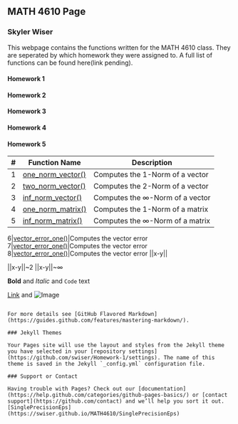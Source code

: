 ## MATH 4610 Page
### Skyler Wiser

This webpage contains the functions written for the MATH 4610 class. They are seperated by which homework they were assigned to. A full list of functions can be found here(link pending).

#### Homework 1
#### Homework 2
#### Homework 3
#### Homework 4
#### Homework 5
#|Function Name|Description
---|---|---
1|[one_norm_vector()](https://swiser.github.io/MATH4610/one_norm_vector)|Computes the 1-Norm of a vector
2|[two_norm_vector()](https://swiser.github.io/MATH4610/two_norm_vector)|Computes the 2-Norm of a vector
3|[inf_norm_vector()](https://swiser.github.io/MATH4610/inf_norm_vector)|Computes the ∞-Norm of a vector
4|[one_norm_matrix()](https://swiser.github.io/MATH4610/one_norm_matrix)|Computes the 1-Norm of a matrix
5|[inf_norm_matrix()](https://swiser.github.io/MATH4610/inf_norm_matrix)|Computes the ∞-Norm of a matrix

6|[vector_error_one()](https://swiser.github.io/MATH4610/vector_error_one)|Computes the vector error 
7|[vector_error_one()](https://swiser.github.io/MATH4610/vector_error_two)|Computes the vector error 
8|[vector_error_one()](https://swiser.github.io/MATH4610/vector_error_inf)|Computes the vector error \|\|x-y\|\|


\|\|x-y\|\|~2
\|\|x-y\|\|~∞

**Bold** and _Italic_ and `Code` text

[Link](url) and ![Image](src)
```

For more details see [GitHub Flavored Markdown](https://guides.github.com/features/mastering-markdown/).

### Jekyll Themes

Your Pages site will use the layout and styles from the Jekyll theme you have selected in your [repository settings](https://github.com/swiser/Homework-1/settings). The name of this theme is saved in the Jekyll `_config.yml` configuration file.

### Support or Contact

Having trouble with Pages? Check out our [documentation](https://help.github.com/categories/github-pages-basics/) or [contact support](https://github.com/contact) and we’ll help you sort it out.
[SinglePrecisionEps](https://swiser.github.io/MATH4610/SinglePrecisionEps)
